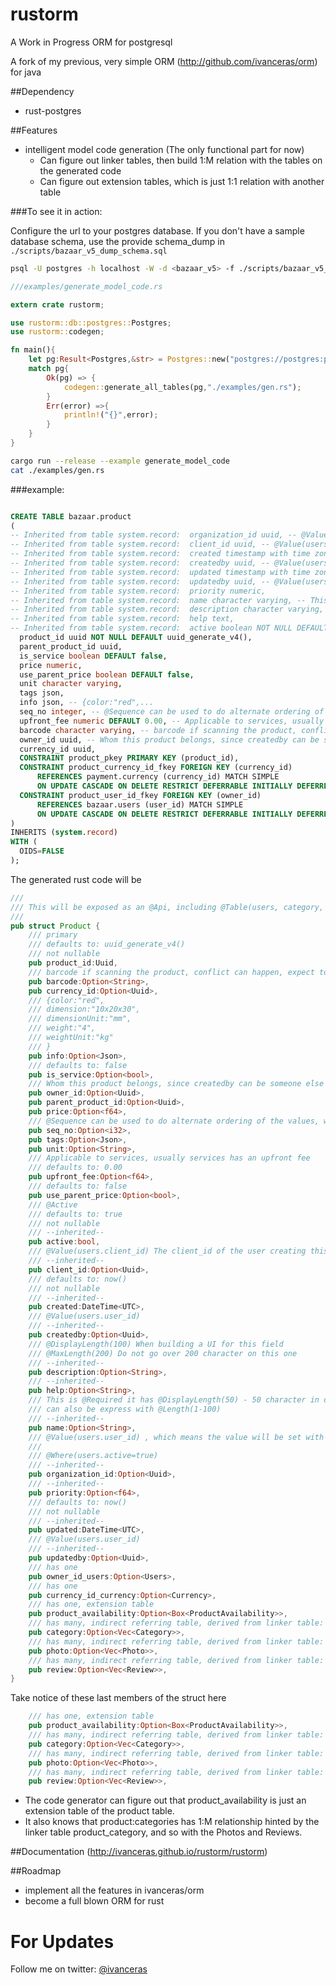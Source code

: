 # rustorm
A Work in Progress ORM for postgresql

A fork of my previous, very simple ORM (http://github.com/ivanceras/orm) for java


##Dependency
* rust-postgres

##Features

* intelligent model code generation (The only functional part for now)
   * Can figure out linker tables, then build 1:M relation with the tables on the generated code
   * Can figure out extension tables, which is just 1:1 relation with another table

###To see it in action:

Configure the url to your postgres database.
If you don't have a sample database schema, use the provide schema_dump in `./scripts/bazaar_v5_dump_schema.sql`

```bash
psql -U postgres -h localhost -W -d <bazaar_v5> -f ./scripts/bazaar_v5_dump_schema.sql
```

```rust
///examples/generate_model_code.rs

extern crate rustorm;

use rustorm::db::postgres::Postgres;
use rustorm::codegen;

fn main(){
	let pg:Result<Postgres,&str> = Postgres::new("postgres://postgres:p0stgr3s@localhost/bazaar_v5");
	match pg{
		Ok(pg) => {
			codegen::generate_all_tables(pg,"./examples/gen.rs");
		}
		Err(error) =>{
			println!("{}",error);
		}
	}
}

```

```bash
cargo run --release --example generate_model_code
cat ./examples/gen.rs
```



###example:	 

```sql

CREATE TABLE bazaar.product
(
-- Inherited from table system.record:  organization_id uuid, -- @Value(users.user_id) , which means the value will be set with the users.user_id value...
-- Inherited from table system.record:  client_id uuid, -- @Value(users.client_id) The client_id of the user creating this records
-- Inherited from table system.record:  created timestamp with time zone NOT NULL DEFAULT now(),
-- Inherited from table system.record:  createdby uuid, -- @Value(users.user_id)
-- Inherited from table system.record:  updated timestamp with time zone NOT NULL DEFAULT now(),
-- Inherited from table system.record:  updatedby uuid, -- @Value(users.user_id)
-- Inherited from table system.record:  priority numeric,
-- Inherited from table system.record:  name character varying, -- This is @Required it has @DisplayLength(50) - 50 character in display length a @MinLength(1) and @MaxLength(100) - Do not go over 100 characters or else the system will throw a ValueTooLong exception...
-- Inherited from table system.record:  description character varying, -- @DisplayLength(100) When building a UI for this field...
-- Inherited from table system.record:  help text,
-- Inherited from table system.record:  active boolean NOT NULL DEFAULT true, -- @Active
  product_id uuid NOT NULL DEFAULT uuid_generate_v4(),
  parent_product_id uuid,
  is_service boolean DEFAULT false,
  price numeric,
  use_parent_price boolean DEFAULT false,
  unit character varying,
  tags json,
  info json, -- {color:"red",...
  seq_no integer, -- @Sequence can be used to do alternate ordering of the values, when alphetical or time can not be used
  upfront_fee numeric DEFAULT 0.00, -- Applicable to services, usually services has an upfront fee
  barcode character varying, -- barcode if scanning the product, conflict can happen, expect to return matching list of products using the barcode
  owner_id uuid, -- Whom this product belongs, since createdby can be someone else create the product list in behalf of the owner of the product
  currency_id uuid,
  CONSTRAINT product_pkey PRIMARY KEY (product_id),
  CONSTRAINT product_currency_id_fkey FOREIGN KEY (currency_id)
      REFERENCES payment.currency (currency_id) MATCH SIMPLE
      ON UPDATE CASCADE ON DELETE RESTRICT DEFERRABLE INITIALLY DEFERRED,
  CONSTRAINT product_user_id_fkey FOREIGN KEY (owner_id)
      REFERENCES bazaar.users (user_id) MATCH SIMPLE
      ON UPDATE CASCADE ON DELETE RESTRICT DEFERRABLE INITIALLY DEFERRED
)
INHERITS (system.record)
WITH (
  OIDS=FALSE
);

```


The generated rust code will be

```rust
///
/// This will be exposed as an @Api, including @Table(users, category, product_availability, photo)
///
pub struct Product {
	/// primary
	/// defaults to: uuid_generate_v4()
	/// not nullable 
	pub product_id:Uuid,
	/// barcode if scanning the product, conflict can happen, expect to return matching list of products using the barcode
	pub barcode:Option<String>,
	pub currency_id:Option<Uuid>,
	/// {color:"red",
	/// dimension:"10x20x30",
	/// dimensionUnit:"mm",
	/// weight:"4",
	/// weightUnit:"kg"
	/// }
	pub info:Option<Json>,
	/// defaults to: false
	pub is_service:Option<bool>,
	/// Whom this product belongs, since createdby can be someone else create the product list in behalf of the owner of the product
	pub owner_id:Option<Uuid>,
	pub parent_product_id:Option<Uuid>,
	pub price:Option<f64>,
	/// @Sequence can be used to do alternate ordering of the values, when alphetical or time can not be used
	pub seq_no:Option<i32>,
	pub tags:Option<Json>,
	pub unit:Option<String>,
	/// Applicable to services, usually services has an upfront fee
	/// defaults to: 0.00
	pub upfront_fee:Option<f64>,
	/// defaults to: false
	pub use_parent_price:Option<bool>,
	/// @Active
	/// defaults to: true
	/// not nullable 
	/// --inherited-- 
	pub active:bool,
	/// @Value(users.client_id) The client_id of the user creating this records
	/// --inherited-- 
	pub client_id:Option<Uuid>,
	/// defaults to: now()
	/// not nullable 
	/// --inherited-- 
	pub created:DateTime<UTC>,
	/// @Value(users.user_id)
	/// --inherited-- 
	pub createdby:Option<Uuid>,
	/// @DisplayLength(100) When building a UI for this field
	/// @MaxLength(200) Do not go over 200 character on this one
	/// --inherited-- 
	pub description:Option<String>,
	/// --inherited-- 
	pub help:Option<String>,
	/// This is @Required it has @DisplayLength(50) - 50 character in display length a @MinLength(1) and @MaxLength(100) - Do not go over 100 characters or else the system will throw a ValueTooLong exception
	/// can also be express with @Length(1-100)
	/// --inherited-- 
	pub name:Option<String>,
	/// @Value(users.user_id) , which means the value will be set with the users.user_id value
	/// 
	/// @Where(users.active=true)
	/// --inherited-- 
	pub organization_id:Option<Uuid>,
	/// --inherited-- 
	pub priority:Option<f64>,
	/// defaults to: now()
	/// not nullable 
	/// --inherited-- 
	pub updated:DateTime<UTC>,
	/// @Value(users.user_id)
	/// --inherited-- 
	pub updatedby:Option<Uuid>,
	/// has one
	pub owner_id_users:Option<Users>,
	/// has one
	pub currency_id_currency:Option<Currency>,
	/// has one, extension table
	pub product_availability:Option<Box<ProductAvailability>>,
	/// has many, indirect referring table, derived from linker table: product_category
	pub category:Option<Vec<Category>>,
	/// has many, indirect referring table, derived from linker table: product_photo
	pub photo:Option<Vec<Photo>>,
	/// has many, indirect referring table, derived from linker table: product_review
	pub review:Option<Vec<Review>>,
}
```

Take notice of these last members of the struct here

```rust
	/// has one, extension table
	pub product_availability:Option<Box<ProductAvailability>>,
	/// has many, indirect referring table, derived from linker table: product_category
	pub category:Option<Vec<Category>>,
	/// has many, indirect referring table, derived from linker table: product_photo
	pub photo:Option<Vec<Photo>>,
	/// has many, indirect referring table, derived from linker table: product_review
	pub review:Option<Vec<Review>>,
```

* The code generator can figure out that product_availability is just an extension table of the product table.
* It also knows that product:categories has 1:M relationship hinted by the linker table product_category, and so with the Photos and Reviews.


##Documentation
(http://ivanceras.github.io/rustorm/rustorm)

##Roadmap
* implement all the features in ivanceras/orm
* become a full blown ORM for rust
 

# For Updates
Follow me on twitter: [@ivanceras](https://twitter.com/ivanceras)

